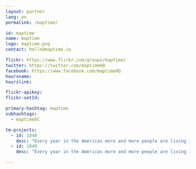 ```yaml
---
layout: partner
lang: en
permalink: /maptime/

id: maptime
name: maptime
logo: maptime.png
contact: hello@maptime.io

flickr: https://www.flickr.com/groups/maptime/
twitter: https://twitter.com/maptimeHQ
facebook: https://www.facebook.com/maptimeHQ
hoursname:
hourslink:

flickr-apikey:
flickr-setId:

primary-hashtag: maptime
subhashtags:
  - maptimeDC

tm-projects:
  - id: 1848
    desc: "Every year in the Americas more and more people are living in conditions of vulnerability to natural hazards and climate change. To help reduce disaster risk and enhance community resilience in the region, the American Red Cross is working with Red Cross partners in the Bahamas, Belize, Colombia, Costa Rica, Ecuador, El Salvador, Guyana, Honduras, Jamaica, Nicaragua, Panama and Peru to address local hazards and vulnerabilities in dozens of disaster-prone communities."
  - id: 1849
    desc: "Every year in the Americas more and more people are living in conditions of vulnerability to natural hazards and climate change. To help reduce disaster risk and enhance community resilience in the region, the American Red Cross is working with Red Cross partners in the Bahamas, Belize, Colombia, Costa Rica, Ecuador, El Salvador, Guyana, Honduras, Jamaica, Nicaragua, Panama and Peru to address local hazards and vulnerabilities in dozens of disaster-prone communities."

---
```

